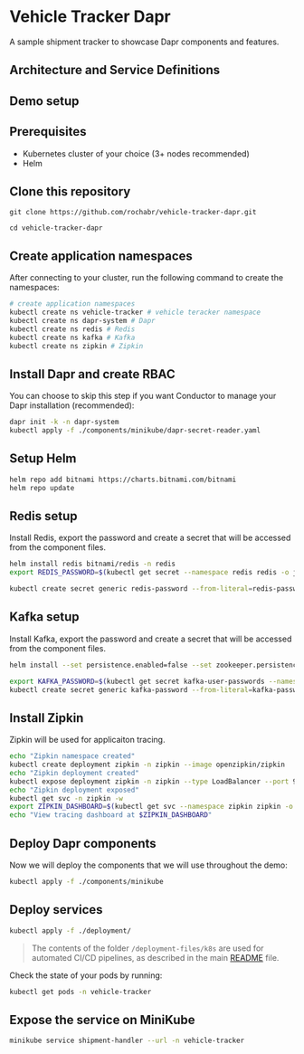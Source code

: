 # Vehicle Tracker Dapr

A sample shipment tracker to showcase Dapr components and features.

## Architecture and Service Definitions



## Demo setup

## Prerequisites

- Kubernetes cluster of your choice (3+ nodes recommended)
- Helm

## Clone this repository

```git
git clone https://github.com/rochabr/vehicle-tracker-dapr.git

cd vehicle-tracker-dapr
```

## Create application namespaces

After connecting to your cluster, run the following command to create the namespaces:

```bash
# create application namespaces
kubectl create ns vehicle-tracker # vehicle teracker namespace
kubectl create ns dapr-system # Dapr
kubectl create ns redis # Redis
kubectl create ns kafka # Kafka
kubectl create ns zipkin # Zipkin
```

## Install Dapr and create RBAC

You can choose to skip this step if you want Conductor to manage your Dapr installation (recommended):

```bash
dapr init -k -n dapr-system
kubectl apply -f ./components/minikube/dapr-secret-reader.yaml
```

## Setup Helm

```bash
helm repo add bitnami https://charts.bitnami.com/bitnami
helm repo update
```

## Redis setup

Install Redis, export the password and create a secret that will be accessed from the component files.

```bash
helm install redis bitnami/redis -n redis
export REDIS_PASSWORD=$(kubectl get secret --namespace redis redis -o jsonpath="{.data.redis-password}" | base64 -d) 

kubectl create secret generic redis-password --from-literal=redis-password=$REDIS_PASSWORD -n vehicle-tracker
```

## Kafka setup

Install Kafka, export the password and create a secret that will be accessed from the component files.

```bash
helm install --set persistence.enabled=false --set zookeeper.persistence.enabled=false --set auth.clientProtocol=sasl kafka bitnami/kafka -n kafka

export KAFKA_PASSWORD=$(kubectl get secret kafka-user-passwords --namespace kafka -o jsonpath='{.data.client-passwords}' | base64 -d | cut -d , -f 1)
kubectl create secret generic kafka-password --from-literal=kafka-password=$KAFKA_PASSWORD -n vehicle-tracker
```

## Install Zipkin

Zipkin will be used for applicaiton tracing.

```bash
echo "Zipkin namespace created"
kubectl create deployment zipkin -n zipkin --image openzipkin/zipkin
echo "Zipkin deployment created"
kubectl expose deployment zipkin -n zipkin --type LoadBalancer --port 9411 
echo "Zipkin deployment exposed"
kubectl get svc -n zipkin -w
export ZIPKIN_DASHBOARD=$(kubectl get svc --namespace zipkin zipkin -o jsonpath="{.status.loadBalancer.ingress[0].ip}"):9411
echo "View tracing dashboard at $ZIPKIN_DASHBOARD"
```

## Deploy Dapr components

Now we will deploy the components that we will use throughout the demo:

```bash
kubectl apply -f ./components/minikube
```

## Deploy services

```bash
kubectl apply -f ./deployment/
```

> The contents of the folder `/deployment-files/k8s` are used for automated CI/CD pipelines, as described in the main [README](./../README.md) file.

Check the state of your pods by running:

```bash
kubectl get pods -n vehicle-tracker
```

## Expose the service on MiniKube

```bash
minikube service shipment-handler --url -n vehicle-tracker
```

